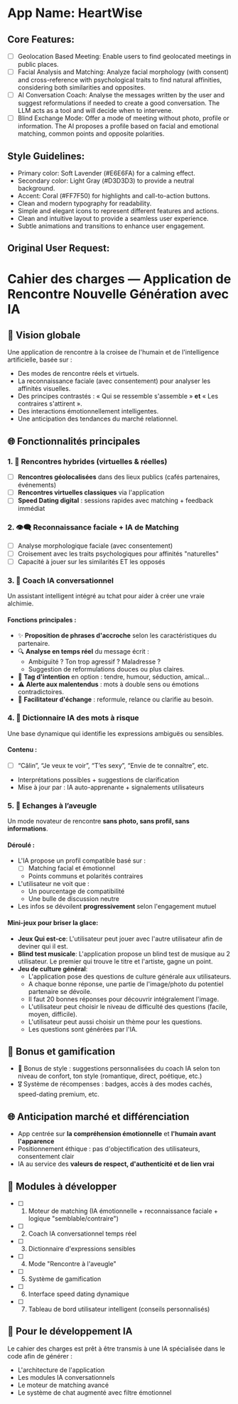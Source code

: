 # **App Name**: HeartWise

## Core Features:
- [ ] Geolocation Based Meeting: Enable users to find geolocated meetings in public places.
- [ ] Facial Analysis and Matching: Analyze facial morphology (with consent) and cross-reference with psychological traits to find natural affinities, considering both similarities and opposites.
- [ ] AI Conversation Coach: Analyse the messages written by the user and suggest reformulations if needed to create a good conversation. The LLM acts as a tool and will decide when to intervene.
- [ ] Blind Exchange Mode: Offer a mode of meeting without photo, profile or information. The AI proposes a profile based on facial and emotional matching, common points and opposite polarities.

## Style Guidelines:

- Primary color: Soft Lavender (#E6E6FA) for a calming effect.
- Secondary color: Light Gray (#D3D3D3) to provide a neutral background.
- Accent: Coral (#FF7F50) for highlights and call-to-action buttons.
- Clean and modern typography for readability.
- Simple and elegant icons to represent different features and actions.
- Clean and intuitive layout to provide a seamless user experience.
- Subtle animations and transitions to enhance user engagement.

## Original User Request:
# Cahier des charges — Application de Rencontre Nouvelle Génération avec IA

## 🌟 Vision globale
Une application de rencontre à la croisee de l'humain et de l'intelligence artificielle, basée sur :
- Des modes de rencontre réels et virtuels.
- La reconnaissance faciale (avec consentement) pour analyser les affinités visuelles.
- Des principes contrastés : « Qui se ressemble s'assemble » **et** « Les contraires s'attirent ».
- Des interactions émotionnellement intelligentes.
- Une anticipation des tendances du marché relationnel.

## 🌐 Fonctionnalités principales

### 1. 📲 Rencontres hybrides (virtuelles & réelles)
- [ ] **Rencontres géolocalisées** dans des lieux publics (cafés partenaires, événements)
- [ ] **Rencontres virtuelles classiques** via l'application
- [ ] **Speed Dating digital** : sessions rapides avec matching + feedback immédiat

### 2. 👁‍🗨️ Reconnaissance faciale + IA de Matching
- [ ] Analyse morphologique faciale (avec consentement)
- [ ] Croisement avec les traits psychologiques pour affinités "naturelles"
- [ ] Capacité à jouer sur les similarités ET les opposés

### 3. 💬 Coach IA conversationnel
Un assistant intelligent intégré au tchat pour aider à créer une vraie alchimie.

#### Fonctions principales :
- ✨ **Proposition de phrases d'accroche** selon les caractéristiques du partenaire.
- 🔍 **Analyse en temps réel** du message écrit :
  - Ambiguïté ? Ton trop agressif ? Maladresse ?
  - Suggestion de reformulations douces ou plus claires.
- 🌟 **Tag d'intention** en option : tendre, humour, séduction, amical...
- ⚠️ **Alerte aux malentendus** : mots à double sens ou émotions contradictoires.
- 🤝 **Facilitateur d'échange** : reformule, relance ou clarifie au besoin.

### 4. 🔖 Dictionnaire IA des mots à risque
Une base dynamique qui identifie les expressions ambiguës ou sensibles.

#### Contenu :
- [ ] “Câlin”, “Je veux te voir”, “T’es sexy”, “Envie de te connaître”, etc.
- Interprétations possibles + suggestions de clarification
- Mise à jour par : IA auto-apprenante + signalements utilisateurs

### 5. 🥶 Echanges à l’aveugle
Un mode novateur de rencontre **sans photo, sans profil, sans informations**.

#### Déroulé :
- L'IA propose un profil compatible basé sur :
  - [ ] Matching facial et émotionnel
  - Points communs et polarités contraires
- L'utilisateur ne voit que :
  - Un pourcentage de compatibilité
  - Une bulle de discussion neutre
- Les infos se dévoilent **progressivement** selon l'engagement mutuel

#### Mini-jeux pour briser la glace:
*   **Jeux Qui est-ce**: L'utilisateur peut jouer avec l'autre utilisateur afin de deviner qui il est.
*   **Blind test musicale**: L'application propose un blind test de musique au 2 utilisateur. Le premier qui trouve le titre et l'artiste, gagne un point. 
* **Jeu de culture général**: 
    *   L'application pose des questions de culture générale aux utilisateurs.
    *   A chaque bonne réponse, une partie de l'image/photo du potentiel partenaire se dévoile.
    *   Il faut 20 bonnes réponses pour découvrir intégralement l'image.
    *   L'utilisateur peut choisir le niveau de difficulté des questions (facile, moyen, difficile).
    * L'utilisateur peut aussi choisir un thème pour les questions.
    * Les questions sont générées par l'IA.
    

## 🚀 Bonus et gamification
- 🌟 Bonus de style : suggestions personnalisées du coach IA selon ton niveau de confort, ton style (romantique, direct, poétique, etc.)
- 🎖️ Système de récompenses : badges, accès à des modes cachés, speed-dating premium, etc.

## 🌐 Anticipation marché et différenciation
- App centrée sur **la compréhension émotionnelle** et **l'humain avant l'apparence**
- Positionnement éthique : pas d'objectification des utilisateurs, consentement clair
- IA au service des **valeurs de respect, d'authenticité et de lien vrai**

## 🚧 Modules à développer
- [ ] 1. Moteur de matching (IA émotionnelle + reconnaissance faciale + logique "semblable/contraire")
- [ ] 2. Coach IA conversationnel temps réel
- [ ] 3. Dictionnaire d'expressions sensibles
- [ ] 4. Mode "Rencontre à l'aveugle"
- [ ] 5. Système de gamification
- [ ] 6. Interface speed dating dynamique
- [ ] 7. Tableau de bord utilisateur intelligent (conseils personnalisés)

## 💼 Pour le développement IA
Le cahier des charges est prêt à être transmis à une IA spécialisée dans le code afin de générer :
- L'architecture de l'application
- Les modules IA conversationnels
- Le moteur de matching avancé
- Le système de chat augmenté avec filtre émotionnel
  